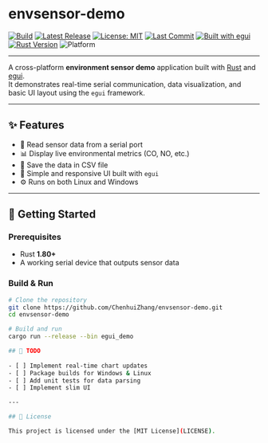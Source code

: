 # envsensor-demo

[![Build](https://github.com/ChenhuiZhang/envsensor-demo/actions/workflows/build.yml/badge.svg)](https://github.com/ChenhuiZhang/envsensor-demo/actions)
[![Latest Release](https://img.shields.io/github/v/release/ChenhuiZhang/envsensor-demo?color=blue)](https://github.com/ChenhuiZhang/envsensor-demo/releases)
[![License: MIT](https://img.shields.io/github/license/ChenhuiZhang/envsensor-demo)](LICENSE)
[![Last Commit](https://img.shields.io/github/last-commit/ChenhuiZhang/envsensor-demo)](https://github.com/ChenhuiZhang/envsensor-demo/commits)
[![Built with egui](https://img.shields.io/badge/UI-egui-blueviolet)](https://github.com/emilk/egui)
[![Rust Version](https://img.shields.io/badge/Rust-1.80+-orange)](https://www.rust-lang.org)
![Platform](https://img.shields.io/badge/platform-Linux%20%7C%20Windows-lightgrey)

---

A cross-platform **environment sensor demo** application built with [Rust](https://www.rust-lang.org) and [egui](https://github.com/emilk/egui).  
It demonstrates real-time serial communication, data visualization, and basic UI layout using the `egui` framework.

---

## ✨ Features

- 📡 Read sensor data from a serial port  
- 📊 Display live environmental metrics (CO, NO, etc.)
- 💾 Save the data in CSV file
- 🎨 Simple and responsive UI built with `egui`  
- ⚙️ Runs on both Linux and Windows  

---

## 🚀 Getting Started

### Prerequisites
- Rust **1.80+**
- A working serial device that outputs sensor data

### Build & Run
```bash
# Clone the repository
git clone https://github.com/ChenhuiZhang/envsensor-demo.git
cd envsensor-demo

# Build and run
cargo run --release --bin egui_demo

## 🧭 TODO
  
- [ ] Implement real-time chart updates      
- [ ] Package builds for Windows & Linux  
- [ ] Add unit tests for data parsing
- [ ] Implement slim UI  

---

## 📄 License

This project is licensed under the [MIT License](LICENSE).
